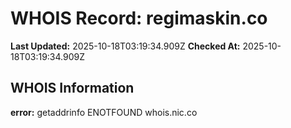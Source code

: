 # WHOIS Record: regimaskin.co

**Last Updated:** 2025-10-18T03:19:34.909Z
**Checked At:** 2025-10-18T03:19:34.909Z

## WHOIS Information

**error:** getaddrinfo ENOTFOUND whois.nic.co

